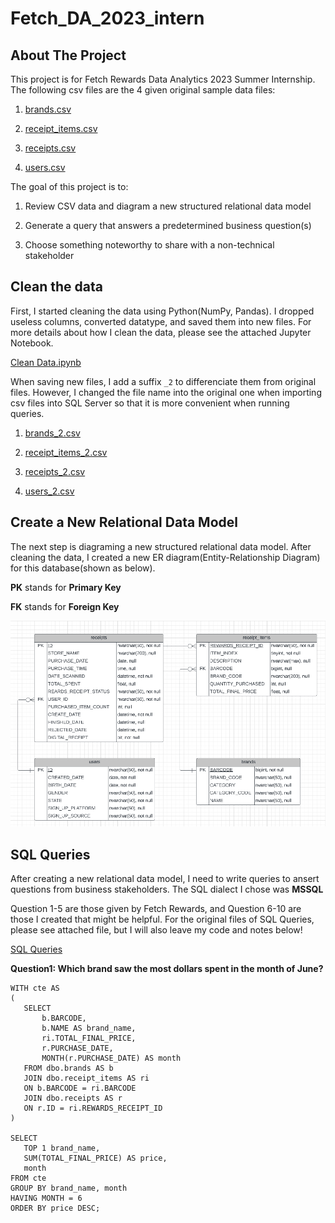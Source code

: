 # Fetch_DA_2023_intern

## About The Project
This project is for Fetch Rewards Data Analytics 2023 Summer Internship. 
The following csv files are the 4 given original sample data files:

1. [brands.csv](brands.csv)

2. [receipt_items.csv](receipt_items.csv)

3. [receipts.csv](receipts.csv)

4. [users.csv](users.csv)

The goal of this project is to:
1. Review CSV data and diagram a new structured relational data model

2. Generate a query that answers a predetermined business question(s) 

3. Choose something noteworthy to share with a non-technical stakeholder

## Clean the data
First, I started cleaning the data using Python(NumPy, Pandas). I dropped useless columns, converted datatype, and saved them into new files.
For more details about how I clean the data, please see the attached Jupyter Notebook.

[Clean Data.ipynb](Clean%20Data.ipynb)

When saving new files, I add a suffix ```_2``` to differenciate them from original files. However, I changed the file name into the original one when importing csv files into SQL Server so that it is more convenient when running queries.

1. [brands_2.csv](brands_2.csv)

2. [receipt_items_2.csv](receipt_items_2.csv)

3. [receipts_2.csv](receipts_2.csv)

4. [users_2.csv](users_2.csv)


## Create a New Relational Data Model
The next step is diagraming a new structured relational data model. After cleaning the data, I created a new ER diagram(Entity-Relationship Diagram) for this database(shown as below).

**PK** stands for **Primary Key**

**FK** stands for **Foreign Key**

![Relational Data Model Diagram](Relational%20Data%20Model.png)

 ## SQL Queries
After creating a new relational data model, I need to write queries to ansert questions from business stakeholders.
The SQL dialect I chose was **MSSQL**

Question 1-5 are those given by Fetch Rewards, and Question 6-10 are those I created that might be helpful.
For the original files of SQL Queries, please see attached file, but I will also leave my code and notes below!
 
 [SQL Queries](SQLQuery.sql)

 **Question1: Which brand saw the most dollars spent in the month of June?**
 
 ```
 WITH cte AS
(
    SELECT
        b.BARCODE,
        b.NAME AS brand_name,
        ri.TOTAL_FINAL_PRICE,
        r.PURCHASE_DATE,
        MONTH(r.PURCHASE_DATE) AS month
    FROM dbo.brands AS b
    JOIN dbo.receipt_items AS ri
    ON b.BARCODE = ri.BARCODE
    JOIN dbo.receipts AS r
    ON r.ID = ri.REWARDS_RECEIPT_ID
)

SELECT
    TOP 1 brand_name,
    SUM(TOTAL_FINAL_PRICE) AS price,
    month
FROM cte
GROUP BY brand_name, month
HAVING MONTH = 6
ORDER BY price DESC;
 ```